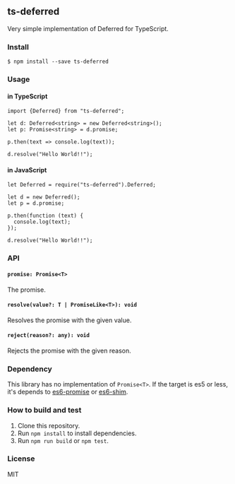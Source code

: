 ## ts-deferred
Very simple implementation of Deferred for TypeScript.

### Install
```
$ npm install --save ts-deferred
```

### Usage
#### in TypeScript
```
import {Deferred} from "ts-deferred";

let d: Deferred<string> = new Deferred<string>();
let p: Promise<string> = d.promise;

p.then(text => console.log(text));

d.resolve("Hello World!!");
```

#### in JavaScript
```
let Deferred = require("ts-deferred").Deferred;

let d = new Deferred();
let p = d.promise;

p.then(function (text) {
  console.log(text);
});

d.resolve("Hello World!!");
```


### API
#### `promise: Promise<T>`
The promise.

#### `resolve(value?: T | PromiseLike<T>): void`
Resolves the promise with the given value.

#### `reject(reason?: any): void`
Rejects the promise with the given reason.


### Dependency
This library has no implementation of `Promise<T>`.
If the target is es5 or less, it's depends
to [es6-promise](https://www.npmjs.com/package/es6-promise)
or [es6-shim](https://www.npmjs.com/package/es6-shim).


### How to build and test
1. Clone this repository.
2. Run `npm install` to install dependencies.
3. Run `npm run build` or `npm test`.


### License
MIT
